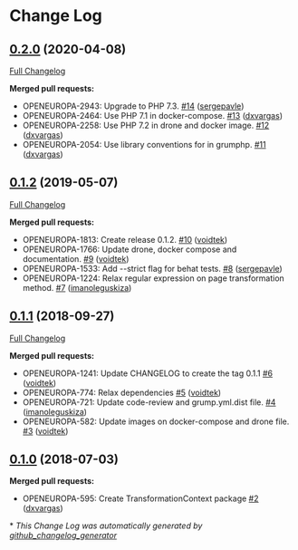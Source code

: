 # Change Log

## [0.2.0](https://github.com/openeuropa/behat-transformation-context/tree/0.2.0) (2020-04-08)
[Full Changelog](https://github.com/openeuropa/behat-transformation-context/compare/0.1.2...0.2.0)

**Merged pull requests:**

- OPENEUROPA-2943: Upgrade to PHP 7.3. [\#14](https://github.com/openeuropa/behat-transformation-context/pull/14) ([sergepavle](https://github.com/sergepavle))
- OPENEUROPA-2464: Use PHP 7.1 in docker-compose. [\#13](https://github.com/openeuropa/behat-transformation-context/pull/13) ([dxvargas](https://github.com/dxvargas))
- OPENEUROPA-2258: Use PHP 7.2 in drone and docker image. [\#12](https://github.com/openeuropa/behat-transformation-context/pull/12) ([dxvargas](https://github.com/dxvargas))
- OPENEUROPA-2054: Use library conventions for in grumphp. [\#11](https://github.com/openeuropa/behat-transformation-context/pull/11) ([dxvargas](https://github.com/dxvargas))

## [0.1.2](https://github.com/openeuropa/behat-transformation-context/tree/0.1.2) (2019-05-07)
[Full Changelog](https://github.com/openeuropa/behat-transformation-context/compare/0.1.1...0.1.2)

**Merged pull requests:**

- OPENEUROPA-1813: Create release 0.1.2. [\#10](https://github.com/openeuropa/behat-transformation-context/pull/10) ([voidtek](https://github.com/voidtek))
- OPENEUROPA-1766: Update drone, docker compose and documentation. [\#9](https://github.com/openeuropa/behat-transformation-context/pull/9) ([voidtek](https://github.com/voidtek))
- OPENEUROPA-1533: Add --strict flag for behat tests. [\#8](https://github.com/openeuropa/behat-transformation-context/pull/8) ([sergepavle](https://github.com/sergepavle))
- OPENEUROPA-1224: Relax regular expression on page transformation method. [\#7](https://github.com/openeuropa/behat-transformation-context/pull/7) ([imanoleguskiza](https://github.com/imanoleguskiza))

## [0.1.1](https://github.com/openeuropa/behat-transformation-context/tree/0.1.1) (2018-09-27)
[Full Changelog](https://github.com/openeuropa/behat-transformation-context/compare/0.1.0...0.1.1)

**Merged pull requests:**

- OPENEUROPA-1241: Update CHANGELOG to create the tag 0.1.1 [\#6](https://github.com/openeuropa/behat-transformation-context/pull/6) ([voidtek](https://github.com/voidtek))
- OPENEUROPA-774: Relax dependencies [\#5](https://github.com/openeuropa/behat-transformation-context/pull/5) ([voidtek](https://github.com/voidtek))
- OPENEUROPA-721: Update code-review and grump.yml.dist file. [\#4](https://github.com/openeuropa/behat-transformation-context/pull/4) ([imanoleguskiza](https://github.com/imanoleguskiza))
- OPENEUROPA-582: Update images on docker-compose and drone file. [\#3](https://github.com/openeuropa/behat-transformation-context/pull/3) ([voidtek](https://github.com/voidtek))

## [0.1.0](https://github.com/openeuropa/behat-transformation-context/tree/0.1.0) (2018-07-03)
**Merged pull requests:**

- OPENEUROPA-595: Create TransformationContext package [\#2](https://github.com/openeuropa/behat-transformation-context/pull/2) ([dxvargas](https://github.com/dxvargas))



\* *This Change Log was automatically generated by [github_changelog_generator](https://github.com/skywinder/Github-Changelog-Generator)*